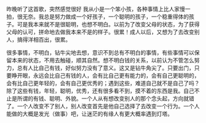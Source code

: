 昨晚听了这首歌，突然感觉很好
		我从小是一个笨小孩，各种事情上比人家慢一拍，很无奈。我总是努力做成一个好孩子，一个聪明的孩子，一个稳重得体的孩子。可是我本来就不是很聪明，也想不明白。以前为了改变父母的状态，为了获得父母的认可，拼命地去做我本来不是的样子。很累！成人以后，又想为了去改变别人，搞得洋相百出，很累。

​		很多事情，不明白，钻牛尖地去想，意识不到总有不明白的事情，有些事情可以保留本来的状态，不用去触碰，顺其自然。
​		想不明白钱的关系，以前认为不管怎么努力，总有人比自己有钱，好似努力没有了意义。这又是钻牛角尖了。只要出门，只要睁开眼，永远会比自己有钱的人，会有比自己更有能力的，会有自己更聪明的，会有比自己更年轻的，会有自己更优秀的；遇到这些，难道自己就不是自己了吗？除了这些有钱，年轻，聪明，优秀，还有很多看不到，摸不着的东西是我。自己不止是所谓的有钱、聪明、外貌。
​		一个人从有想改变别人的那个念头起，方向就错了。一个人改变不了别人，别人改变首先是他自己选择了去改变一个行为。一个人能做的大概是发光（做事）吧，让迷茫的有缘人有更大概率遇到灯塔。

​				